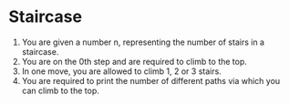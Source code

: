 # Staircase

1. You are given a number n, representing the number of stairs in a staircase.
2. You are on the 0th step and are required to climb to the top.
3. In one move, you are allowed to climb 1, 2 or 3 stairs.
4. You are required to print the number of different paths via which you can climb to the top.
